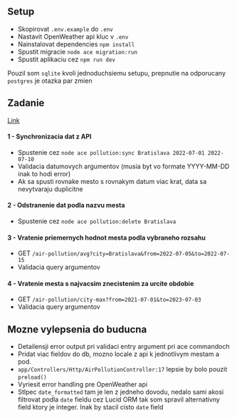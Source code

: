 ## Setup

- Skopirovat `.env.example` do `.env`
- Nastavit OpenWeather api kluc v `.env`
- Nainstalovat dependencies `npm install`
- Spustit migracie `node ace migration:run`
- Spustit aplikaciu cez `npm run dev`

Pouzil som `sqlite` kvoli jednoduchsiemu setupu, prepnutie na odporucany `postgres` je otazka par zmien

## Zadanie

[Link](https://madebyoutloud.notion.site/Back-end-zadanie-2022-0b6a2f10f7714bf3a2eab84b73b02ae6)

#### 1 - Synchronizacia dat z API
- Spustenie cez `node ace pollution:sync Bratislava 2022-07-01 2022-07-10`
- Validacia datumovych argumentov (musia byt vo formate YYYY-MM-DD inak to hodi error)
- Ak sa spusti rovnake mesto s rovnakym datum viac krat, data sa nevytvaraju duplicitne

#### 2 - Odstranenie dat podla nazvu mesta
- Spustenie cez `node ace pollution:delete Bratislava`

#### 3 - Vratenie priemernych hodnot mesta podla vybraneho rozsahu
- GET `/air-pollution/avg?city=Bratislava&from=2022-07-05&to=2022-07-15`
- Validacia query argumentov

#### 4 - Vratenie mesta s najvacsim znecistenim za urcite obdobie
- GET `/air-pollution/city-max?from=2021-07-01&to=2023-07-03`
- Validacia query argumentov

## Mozne vylepsenia do buducna

- Detailensji error output pri validaci entry argument pri ace commandoch
- Pridat viac fieldov do db, mozno locale z api k jednotlivym mestam a pod.
- `app/Controllers/Http/AirPollutionController:17` lepsie by bolo pouzit `preload()`
- Vyriesit error handling pre OpenWeather api
- Stlpec `date_formatted` tam je len z jedneho dovodu, nedalo sami akosi filtrovat podla `date` fieldu cez Lucid ORM tak som spravil alternativny field ktory je integer. Inak by stacil cisto `date` field
